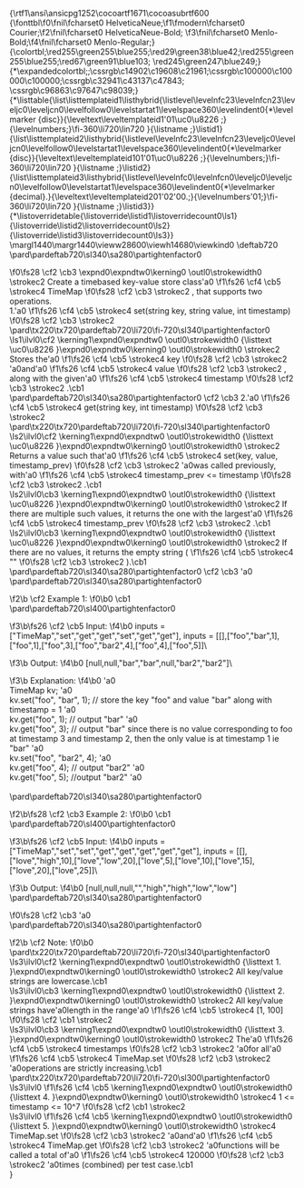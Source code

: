 {\rtf1\ansi\ansicpg1252\cocoartf1671\cocoasubrtf600
{\fonttbl\f0\fnil\fcharset0 HelveticaNeue;\f1\fmodern\fcharset0 Courier;\f2\fnil\fcharset0 HelveticaNeue-Bold;
\f3\fnil\fcharset0 Menlo-Bold;\f4\fnil\fcharset0 Menlo-Regular;}
{\colortbl;\red255\green255\blue255;\red29\green38\blue42;\red255\green255\blue255;\red67\green91\blue103;
\red245\green247\blue249;}
{\*\expandedcolortbl;;\cssrgb\c14902\c19608\c21961;\cssrgb\c100000\c100000\c100000;\cssrgb\c32941\c43137\c47843;
\cssrgb\c96863\c97647\c98039;}
{\*\listtable{\list\listtemplateid1\listhybrid{\listlevel\levelnfc23\levelnfcn23\leveljc0\leveljcn0\levelfollow0\levelstartat1\levelspace360\levelindent0{\*\levelmarker \{disc\}}{\leveltext\leveltemplateid1\'01\uc0\u8226 ;}{\levelnumbers;}\fi-360\li720\lin720 }{\listname ;}\listid1}
{\list\listtemplateid2\listhybrid{\listlevel\levelnfc23\levelnfcn23\leveljc0\leveljcn0\levelfollow0\levelstartat1\levelspace360\levelindent0{\*\levelmarker \{disc\}}{\leveltext\leveltemplateid101\'01\uc0\u8226 ;}{\levelnumbers;}\fi-360\li720\lin720 }{\listname ;}\listid2}
{\list\listtemplateid3\listhybrid{\listlevel\levelnfc0\levelnfcn0\leveljc0\leveljcn0\levelfollow0\levelstartat1\levelspace360\levelindent0{\*\levelmarker \{decimal\}.}{\leveltext\leveltemplateid201\'02\'00.;}{\levelnumbers\'01;}\fi-360\li720\lin720 }{\listname ;}\listid3}}
{\*\listoverridetable{\listoverride\listid1\listoverridecount0\ls1}{\listoverride\listid2\listoverridecount0\ls2}{\listoverride\listid3\listoverridecount0\ls3}}
\margl1440\margr1440\vieww28600\viewh14680\viewkind0
\deftab720
\pard\pardeftab720\sl340\sa280\partightenfactor0

\f0\fs28 \cf2 \cb3 \expnd0\expndtw0\kerning0
\outl0\strokewidth0 \strokec2 Create a timebased key-value store class\'a0
\f1\fs26 \cf4 \cb5 \strokec4 TimeMap
\f0\fs28 \cf2 \cb3 \strokec2 , that supports two operations.\
1.\'a0
\f1\fs26 \cf4 \cb5 \strokec4 set(string key, string value, int timestamp)
\f0\fs28 \cf2 \cb3 \strokec2 \
\pard\tx220\tx720\pardeftab720\li720\fi-720\sl340\partightenfactor0
\ls1\ilvl0\cf2 \kerning1\expnd0\expndtw0 \outl0\strokewidth0 {\listtext	\uc0\u8226 	}\expnd0\expndtw0\kerning0
\outl0\strokewidth0 \strokec2 Stores the\'a0
\f1\fs26 \cf4 \cb5 \strokec4 key
\f0\fs28 \cf2 \cb3 \strokec2 \'a0and\'a0
\f1\fs26 \cf4 \cb5 \strokec4 value
\f0\fs28 \cf2 \cb3 \strokec2 , along with the given\'a0
\f1\fs26 \cf4 \cb5 \strokec4 timestamp
\f0\fs28 \cf2 \cb3 \strokec2 .\cb1 \
\pard\pardeftab720\sl340\sa280\partightenfactor0
\cf2 \cb3 2.\'a0
\f1\fs26 \cf4 \cb5 \strokec4 get(string key, int timestamp)
\f0\fs28 \cf2 \cb3 \strokec2 \
\pard\tx220\tx720\pardeftab720\li720\fi-720\sl340\partightenfactor0
\ls2\ilvl0\cf2 \kerning1\expnd0\expndtw0 \outl0\strokewidth0 {\listtext	\uc0\u8226 	}\expnd0\expndtw0\kerning0
\outl0\strokewidth0 \strokec2 Returns a value such that\'a0
\f1\fs26 \cf4 \cb5 \strokec4 set(key, value, timestamp_prev)
\f0\fs28 \cf2 \cb3 \strokec2 \'a0was called previously, with\'a0
\f1\fs26 \cf4 \cb5 \strokec4 timestamp_prev <= timestamp
\f0\fs28 \cf2 \cb3 \strokec2 .\cb1 \
\ls2\ilvl0\cb3 \kerning1\expnd0\expndtw0 \outl0\strokewidth0 {\listtext	\uc0\u8226 	}\expnd0\expndtw0\kerning0
\outl0\strokewidth0 \strokec2 If there are multiple such values, it returns the one with the largest\'a0
\f1\fs26 \cf4 \cb5 \strokec4 timestamp_prev
\f0\fs28 \cf2 \cb3 \strokec2 .\cb1 \
\ls2\ilvl0\cb3 \kerning1\expnd0\expndtw0 \outl0\strokewidth0 {\listtext	\uc0\u8226 	}\expnd0\expndtw0\kerning0
\outl0\strokewidth0 \strokec2 If there are no values, it returns the empty string (
\f1\fs26 \cf4 \cb5 \strokec4 ""
\f0\fs28 \cf2 \cb3 \strokec2 ).\cb1 \
\pard\pardeftab720\sl340\sa280\partightenfactor0
\cf2 \cb3 \'a0\
\pard\pardeftab720\sl340\sa280\partightenfactor0

\f2\b \cf2 Example 1:
\f0\b0 \cb1 \
\pard\pardeftab720\sl400\partightenfactor0

\f3\b\fs26 \cf2 \cb5 Input: 
\f4\b0 inputs = ["TimeMap","set","get","get","set","get","get"], inputs = [[],["foo","bar",1],["foo",1],["foo",3],["foo","bar2",4],["foo",4],["foo",5]]\

\f3\b Output: 
\f4\b0 [null,null,"bar","bar",null,"bar2","bar2"]\

\f3\b Explanation: 
\f4\b0 \'a0 \
TimeMap kv; \'a0 \
kv.set("foo", "bar", 1); // store the key "foo" and value "bar" along with timestamp = 1 \'a0 \
kv.get("foo", 1);  // output "bar" \'a0 \
kv.get("foo", 3); // output "bar" since there is no value corresponding to foo at timestamp 3 and timestamp 2, then the only value is at timestamp 1 ie "bar" \'a0 \
kv.set("foo", "bar2", 4); \'a0 \
kv.get("foo", 4); // output "bar2" \'a0 \
kv.get("foo", 5); //output "bar2" \'a0 \
\
\pard\pardeftab720\sl340\sa280\partightenfactor0

\f2\b\fs28 \cf2 \cb3 Example 2:
\f0\b0 \cb1 \
\pard\pardeftab720\sl400\partightenfactor0

\f3\b\fs26 \cf2 \cb5 Input: 
\f4\b0 inputs = ["TimeMap","set","set","get","get","get","get","get"], inputs = [[],["love","high",10],["love","low",20],["love",5],["love",10],["love",15],["love",20],["love",25]]\

\f3\b Output: 
\f4\b0 [null,null,null,"","high","high","low","low"]\
\pard\pardeftab720\sl340\sa280\partightenfactor0

\f0\fs28 \cf2 \cb3 \'a0\
\pard\pardeftab720\sl340\sa280\partightenfactor0

\f2\b \cf2 Note:
\f0\b0 \
\pard\tx220\tx720\pardeftab720\li720\fi-720\sl340\partightenfactor0
\ls3\ilvl0\cf2 \kerning1\expnd0\expndtw0 \outl0\strokewidth0 {\listtext	1.	}\expnd0\expndtw0\kerning0
\outl0\strokewidth0 \strokec2 All key/value strings are lowercase.\cb1 \
\ls3\ilvl0\cb3 \kerning1\expnd0\expndtw0 \outl0\strokewidth0 {\listtext	2.	}\expnd0\expndtw0\kerning0
\outl0\strokewidth0 \strokec2 All key/value strings have\'a0length in the range\'a0
\f1\fs26 \cf4 \cb5 \strokec4 [1, 100]
\f0\fs28 \cf2 \cb1 \strokec2 \
\ls3\ilvl0\cb3 \kerning1\expnd0\expndtw0 \outl0\strokewidth0 {\listtext	3.	}\expnd0\expndtw0\kerning0
\outl0\strokewidth0 \strokec2 The\'a0
\f1\fs26 \cf4 \cb5 \strokec4 timestamps
\f0\fs28 \cf2 \cb3 \strokec2 \'a0for all\'a0
\f1\fs26 \cf4 \cb5 \strokec4 TimeMap.set
\f0\fs28 \cf2 \cb3 \strokec2 \'a0operations are strictly increasing.\cb1 \
\pard\tx220\tx720\pardeftab720\li720\fi-720\sl300\partightenfactor0
\ls3\ilvl0
\f1\fs26 \cf4 \cb5 \kerning1\expnd0\expndtw0 \outl0\strokewidth0 {\listtext	4.	}\expnd0\expndtw0\kerning0
\outl0\strokewidth0 \strokec4 1 <= timestamp <= 10^7
\f0\fs28 \cf2 \cb1 \strokec2 \
\ls3\ilvl0
\f1\fs26 \cf4 \cb5 \kerning1\expnd0\expndtw0 \outl0\strokewidth0 {\listtext	5.	}\expnd0\expndtw0\kerning0
\outl0\strokewidth0 \strokec4 TimeMap.set
\f0\fs28 \cf2 \cb3 \strokec2 \'a0and\'a0
\f1\fs26 \cf4 \cb5 \strokec4 TimeMap.get
\f0\fs28 \cf2 \cb3 \strokec2 \'a0functions will be called a total of\'a0
\f1\fs26 \cf4 \cb5 \strokec4 120000
\f0\fs28 \cf2 \cb3 \strokec2 \'a0times (combined) per test case.\cb1 \
}